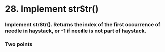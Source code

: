 # 28. Implement strStr()

### Implement strStr(). Returns the index of the first occurrence of needle in haystack, or -1 if needle is not part of haystack.

### Two points

